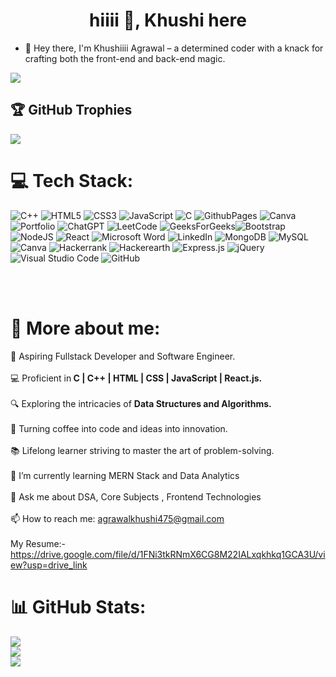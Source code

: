 
### <h1 align="center">hiiii 👋, Khushi here </h1>


- 👋 Hey there, I'm Khushiiii Agrawal – a determined coder with a knack for crafting both the front-end and back-end magic.
<a href="https://visitcount.itsvg.in">
  <img src="https://visitcount.itsvg.in/api?id=khushi002&label=Profile%20Views&icon=1&pretty=false" />
</a>

## 🏆 GitHub Trophies
![](https://github-profile-trophy.vercel.app/?username=khushi002&theme=dark&no-frame=false&no-bg=true&margin-w=4)


# 💻 Tech Stack:
![C++](https://img.shields.io/badge/c++-%2300599C.svg?style=for-the-badge&logo=c%2B%2B&logoColor=white) ![HTML5](https://img.shields.io/badge/html5-%23E34F26.svg?style=for-the-badge&logo=html5&logoColor=white) ![CSS3](https://img.shields.io/badge/css3-%231572B6.svg?style=for-the-badge&logo=css3&logoColor=white) ![JavaScript](https://img.shields.io/badge/javascript-%23323330.svg?style=for-the-badge&logo=javascript&logoColor=%23F7DF1E) ![C](https://img.shields.io/badge/c-%2300599C.svg?style=for-the-badge&logo=c&logoColor=white) ![GithubPages](https://img.shields.io/badge/github%20pages-121013?style=for-the-badge&logo=github&logoColor=white) ![Canva](https://img.shields.io/badge/Canva-%2300C4CC.svg?style=for-the-badge&logo=Canva&logoColor=white) ![Portfolio](https://img.shields.io/badge/Portfolio-%23000000.svg?style=for-the-badge&logo=firefox&logoColor=#FF7139) ![ChatGPT](https://img.shields.io/badge/chatGPT-74aa9c?style=for-the-badge&logo=openai&logoColor=white) ![LeetCode](https://img.shields.io/badge/LeetCode-000000?style=for-the-badge&logo=LeetCode&logoColor=#d16c06) ![GeeksForGeeks](https://img.shields.io/badge/GeeksforGeeks-gray?style=for-the-badge&logo=geeksforgeeks&logoColor=35914c)![Bootstrap](https://img.shields.io/badge/bootstrap-%238511FA.svg?style=for-the-badge&logo=bootstrap&logoColor=white) ![NodeJS](https://img.shields.io/badge/node.js-6DA55F?style=for-the-badge&logo=node.js&logoColor=white) ![React](https://img.shields.io/badge/react-%2320232a.svg?style=for-the-badge&logo=react&logoColor=%2361DAFB) ![Microsoft Word](https://img.shields.io/badge/Microsoft_Word-2B579A?style=for-the-badge&logo=microsoft-word&logoColor=white) ![LinkedIn](https://img.shields.io/badge/linkedin-%230077B5.svg?style=for-the-badge&logo=linkedin&logoColor=white) ![MongoDB](https://img.shields.io/badge/MongoDB-%234ea94b.svg?style=for-the-badge&logo=mongodb&logoColor=white) ![MySQL](https://img.shields.io/badge/mysql-4479A1.svg?style=for-the-badge&logo=mysql&logoColor=white) ![Canva](https://img.shields.io/badge/Canva-%2300C4CC.svg?style=for-the-badge&logo=Canva&logoColor=white) ![Hackerrank](https://img.shields.io/badge/-Hackerrank-2EC866?style=for-the-badge&logo=HackerRank&logoColor=white) ![Hackerearth](https://img.shields.io/badge/HackerEarth-%232C3454.svg?&style=for-the-badge&logo=HackerEarth&logoColor=Blue) ![Express.js](https://img.shields.io/badge/express.js-%23404d59.svg?style=for-the-badge&logo=express&logoColor=%2361DAFB)
![jQuery](https://img.shields.io/badge/jquery-%230769AD.svg?style=for-the-badge&logo=jquery&logoColor=white) ![Visual Studio Code](https://img.shields.io/badge/Visual%20Studio%20Code-0078d7.svg?style=for-the-badge&logo=visual-studio-code&logoColor=white) ![GitHub](https://img.shields.io/badge/github-%23121011.svg?style=for-the-badge&logo=github&logoColor=white)

<br>
<br>

# 💫 More about me:
🚀 Aspiring Fullstack Developer and Software Engineer.
<br>
<br>
💻 Proficient in<b> C | C++ | HTML | CSS | JavaScript | React.js.</b>
<br>
<br>
🔍 Exploring the intricacies of <b>Data Structures and Algorithms.</b>
<br>
<br>
🌟 Turning coffee into code and ideas into innovation.
<br>
<br>
📚 Lifelong learner striving to master the art of problem-solving.
<br>
<br>
 🌱 I’m currently learning MERN Stack and Data Analytics
 <br>
 <br>
 💬 Ask me about DSA, Core Subjects , Frontend Technologies
  <br>
  <br>
 📫 How to reach me: agrawalkhushi475@gmail.com
 <br>
 <br>
 My Resume:- https://drive.google.com/file/d/1FNi3tkRNmX6CG8M22IALxqkhkq1GCA3U/view?usp=drive_link

# 📊 GitHub Stats:
![](https://github-readme-stats.vercel.app/api?username=khushi002&theme=merko&hide_border=false&include_all_commits=false&count_private=false)<br/>
![](https://github-readme-streak-stats.herokuapp.com/?user=khushi002&theme=merko&hide_border=false)<br/>
![](https://github-readme-stats.vercel.app/api/top-langs/?username=khushi002&theme=merko&hide_border=false&include_all_commits=false&count_private=false&layout=compact)


